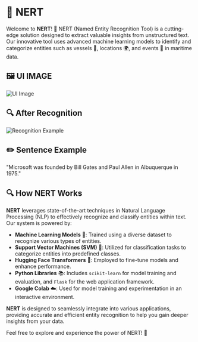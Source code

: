 # 🌟 NERT

Welcome to **NERT**! 🎉 NERT (Named Entity Recognition Tool) is a cutting-edge solution designed to extract valuable insights from unstructured text. Our innovative tool uses advanced machine learning models to identify and categorize entities such as vessels 🚢, locations 🌍, and events 📅 in maritime data.

## 🖼️ UI IMAGE
![UI Image](https://github.com/user-attachments/assets/eaf61d7f-1790-47a0-bbd1-f0d8fc442b9f)

## 🔍 After Recognition
![Recognition Example](https://github.com/user-attachments/assets/e587138e-0e9e-42b2-bdcb-cebf4b82cc4c)

## ✏️ Sentence Example

"Microsoft was founded by Bill Gates and Paul Allen in Albuquerque in 1975."

## 🔍 How NERT Works

**NERT** leverages state-of-the-art techniques in Natural Language Processing (NLP) to effectively recognize and classify entities within text. Our system is powered by:

- **Machine Learning Models** 🤖: Trained using a diverse dataset to recognize various types of entities.
- **Support Vector Machines (SVM)** 🧠: Utilized for classification tasks to categorize entities into predefined classes.
- **Hugging Face Transformers** 🔄: Employed to fine-tune models and enhance performance.
- **Python Libraries** 📚: Includes `scikit-learn` for model training and evaluation, and `Flask` for the web application framework.
- **Google Colab** ☁️: Used for model training and experimentation in an interactive environment.

**NERT** is designed to seamlessly integrate into various applications, providing accurate and efficient entity recognition to help you gain deeper insights from your data.

Feel free to explore and experience the power of NERT! 🚀

